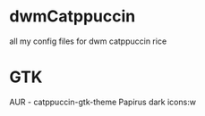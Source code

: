 # dwmCatppuccin

all my config files for dwm catppuccin rice 

# GTK
AUR - catppuccin-gtk-theme
Papirus dark icons:w



